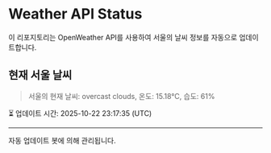 
# Weather API Status

이 리포지토리는 OpenWeather API를 사용하여 서울의 날씨 정보를 자동으로 업데이트합니다.

## 현재 서울 날씨
> 서울의 현재 날씨: overcast clouds, 온도: 15.18°C, 습도: 61%

⏳ 업데이트 시간: 2025-10-22 23:17:35 (UTC)

---
자동 업데이트 봇에 의해 관리됩니다.
